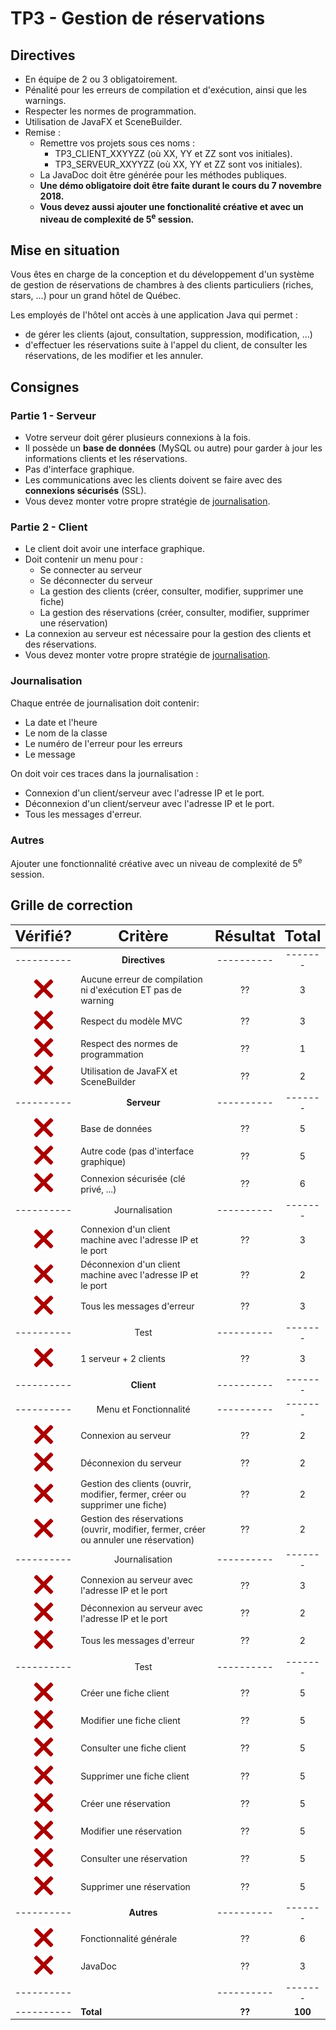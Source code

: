 # TP3 - Gestion de réservations

## Directives
- En équipe de 2 ou 3 obligatoirement.
- Pénalité pour les erreurs de compilation et d'exécution, ainsi que les warnings.
- Respecter les normes de programmation.
- Utilisation de JavaFX et SceneBuilder.
- Remise :
  - Remettre vos projets sous ces noms :
    - TP3_CLIENT_XXYYZZ (où XX, YY et ZZ sont vos initiales).
    - TP3_SERVEUR_XXYYZZ (où XX, YY et ZZ sont vos initiales).
  - La JavaDoc doit être générée pour les méthodes publiques.
  - **Une démo obligatoire doit être faite durant le cours du 7 novembre 2018.**
  - **Vous devez aussi ajouter une fonctionalité créative et avec un niveau de complexité de 5<sup>e</sup> session.**

## Mise en situation
Vous êtes en charge de la conception et du développement d'un système de gestion de réservations de chambres à des clients particuliers (riches, stars, ...) pour un grand hôtel de Québec.

<div>
Les employés de l'hôtel ont accès à une application Java qui permet :

- de gérer les clients (ajout, consultation, suppression, modification, ...)
- d'effectuer les réservations suite à l'appel du client, de consulter les réservations, de les modifier et les annuler.
</div>

## Consignes

### Partie 1 - Serveur
- Votre serveur doit gérer plusieurs connexions à la fois.
- Il possède un **base de données** (MySQL ou autre) pour garder à jour les informations clients et les réservations.
- Pas d'interface graphique.
- Les communications avec les clients doivent se faire avec des **connexions sécurisés** (SSL).
- Vous devez monter votre propre stratégie de [journalisation](#Journalisation).

### Partie 2 - Client
- Le client doit avoir une interface graphique.
- Doit contenir un menu pour :
  - Se connecter au serveur
  - Se déconnecter du serveur
  - La gestion des clients (créer, consulter, modifier, supprimer une fiche)
  - La gestion des réservations (créer, consulter, modifier, supprimer une réservation)
- La connexion au serveur est nécessaire pour la gestion des clients et des réservations.
- Vous devez monter votre propre stratégie de [journalisation](#Journalisation).

### Journalisation
<div>
  Chaque entrée de journalisation doit contenir:
  <ul>
    <li>La date et l'heure</li>
    <li>Le nom de la classe</li>
    <li>Le numéro de l'erreur pour les erreurs</li>
    <li>Le message</li>
  </ul>
</div>
<div>
  On doit voir ces traces dans la journalisation :
  <ul>
    <li>Connexion d'un client/serveur avec l'adresse IP et le port.</li>
    <li>Déconnexion d'un client/serveur avec l'adresse IP et le port.</li>
    <li>Tous les messages d'erreur.</li>
  </ul>
</div>

### Autres
Ajouter une fonctionnalité créative avec un niveau de complexité de 5<sup>e</sup> session.

## Grille de correction
|<div style="font-size: 24px">Vérifié?</div>|<div style="font-size: 24px">Critère</div>|<div style="font-size: 24px">Résultat</div>|<div style="font-size: 24px">Total</div>|
|:--------:|--------------------------------------------------------------------------------------------------|:--------:|:-----:|
|----------|<div align="center">                        **Directives**                                  </div>|----------|-------|
|![Non][0] | Aucune erreur de compilation ni d'exécution ET pas de warning                                    |    ??    |   3   |
|![Non][0] | Respect du modèle MVC                                                                            |    ??    |   3   |
|![Non][0] | Respect des normes de programmation                                                              |    ??    |   1   |
|![Non][0] | Utilisation de JavaFX et SceneBuilder                                                            |    ??    |   2   |
|----------|<div align="center">                         **Serveur**                                    </div>|----------|-------|
|![Non][0] | Base de données                                                                                  |    ??    |   5   |
|![Non][0] | Autre code (pas d'interface graphique)                                                           |    ??    |   5   |
|![Non][0] | Connexion sécurisée (clé privé, ...)                                                             |    ??    |   6   |
|----------|<div align="center">                        Journalisation                                  </div>|----------|-------|
|![Non][0] | Connexion d'un client machine avec l'adresse IP et le port                                       |    ??    |   3   |
|![Non][0] | Déconnexion d'un client machine avec l'adresse IP et le port                                     |    ??    |   2   |
|![Non][0] | Tous les messages d'erreur                                                                       |    ??    |   3   |
|----------|<div align="center">                            Test                                        </div>|----------|-------|
|![Non][0] | 1 serveur + 2 clients                                                                            |    ??    |   3   |
|----------|<div align="center">                         **Client**                                     </div>|----------|-------|
|----------|<div align="center">                   Menu et Fonctionnalité                               </div>|----------|-------|
|![Non][0] | Connexion au serveur                                                                             |    ??    |   2   |
|![Non][0] | Déconnexion du serveur                                                                           |    ??    |   2   |
|![Non][0] | Gestion des clients (ouvrir, modifier, fermer, créer ou supprimer une fiche)                     |    ??    |   2   |
|![Non][0] | Gestion des réservations (ouvrir, modifier, fermer, créer ou annuler une réservation)            |    ??    |   2   |
|----------|<div align="center">                        Journalisation                                  </div>|----------|-------|
|![Non][0] | Connexion au serveur avec l'adresse IP et le port                                                |    ??    |   3   |
|![Non][0] | Déconnexion au serveur avec l'adresse IP et le port                                              |    ??    |   2   |
|![Non][0] | Tous les messages d'erreur                                                                       |    ??    |   2   |
|----------|<div align="center">                            Test                                        </div>|----------|-------|
|![Non][0] | Créer une fiche client                                                                           |    ??    |   5   |
|![Non][0] | Modifier une fiche client                                                                        |    ??    |   5   |
|![Non][0] | Consulter une fiche client                                                                       |    ??    |   5   |
|![Non][0] | Supprimer une fiche client                                                                       |    ??    |   5   |
|![Non][0] | Créer une réservation                                                                            |    ??    |   5   |
|![Non][0] | Modifier une réservation                                                                         |    ??    |   5   |
|![Non][0] | Consulter une réservation                                                                        |    ??    |   5   |
|![Non][0] | Supprimer une réservation                                                                        |    ??    |   5   |
|----------|<div align="center">                         **Autres**                                     </div>|----------|-------|
|![Non][0] | Fonctionnalité générale                                                                          |    ??    |   6   |
|![Non][0] | JavaDoc                                                                                          |    ??    |   3   |
|----------|                                                                                                  |----------|-------|
|----------| **Total**                                                                                        |  **??**  |**100**|

[1]:https://raw.githubusercontent.com/DrunkenPoney/progres/master/svg/check.svg?sanitize=true
[0]:https://raw.githubusercontent.com/DrunkenPoney/progres/master/svg/times.svg?sanitize=true